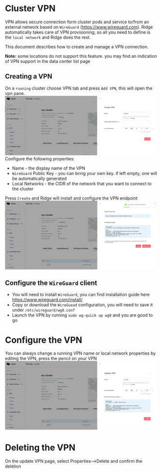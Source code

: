# Cluster VPN
VPN allows secure connection form cluster pods and service to/from an external network based on `WireGuard` (https://www.wireguard.com).
Ridge automatically takes care of VPN provisioning, so all you need to define is the `local network` and Ridge does the rest.

This document describes how to create and manage a VPN connection.

**Note:** some locations do not support this feature. you may find an indication of VPN support in the data center list page

## Creating a VPN
On a `ruuning` cluster choose VPN tab and press `Add VPN`, this will open the vpn pane.
![vpn](add-vpn.png)
Configure the following properties:
 - Name - the display name of the VPN
 - `WireGuard` Public Key - you can bring your own key. if left empty, one will be automatically generated
 - Local Networks - the CIDR of the network that you want to connect to the cluster

Press `Create` and Ridge will install and configure the VPN endpoint
![vpn-properties](vpn-properties.png)

## Configure the `WireGuard` client
- You will need to install `WireGuard`, you can find installation guide here https://www.wireguard.com/install/
- Copy or download the `WireGuead` configuration, you will need to save it under `/etc/wireguard/wg0.conf`
- Launch the VPN by running `sudo wg-quick up wg0` and you are good to go

# Configure the VPN
You can always change a running VPN name or local network properties by editing the VPN, press the pencil on your VPN
![vpn-update](vpn-update.png)

# Deleting the VPN
On the update VPN page, select Properties-->Delete and confirm the deletion



